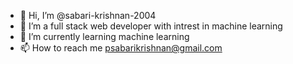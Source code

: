 - 👋 Hi, I’m @sabari-krishnan-2004
- 👀 I’m a full stack web developer with intrest in machine learning
- 🌱 I’m currently learning machine learning
- 📫 How to reach me psabarikrishnan@gmail.com

<!---
sabari-krishnan-2004/sabari-krishnan-2004 is a ✨ special ✨ repository because its `README.md` (this file) appears on your GitHub profile.
You can click the Preview link to take a look at your changes.
--->
